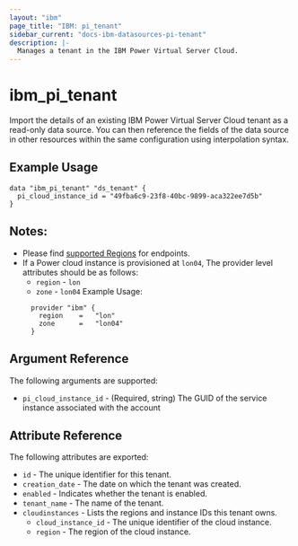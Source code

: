 ```yaml
---
layout: "ibm"
page_title: "IBM: pi_tenant"
sidebar_current: "docs-ibm-datasources-pi-tenant"
description: |-
  Manages a tenant in the IBM Power Virtual Server Cloud.
---
```


# ibm\_pi_tenant

Import the details of an existing IBM Power Virtual Server Cloud tenant as a read-only data source. You can then reference the fields of the data source in other resources within the same configuration using interpolation syntax.

## Example Usage

```hcl
data "ibm_pi_tenant" "ds_tenant" {
  pi_cloud_instance_id = "49fba6c9-23f8-40bc-9899-aca322ee7d5b"
}
```
## Notes:
* Please find [supported Regions](https://cloud.ibm.com/apidocs/power-cloud#endpoint) for endpoints.
* If a Power cloud instance is provisioned at `lon04`, The provider level attributes should be as follows:
  * `region` - `lon`
  * `zone` - `lon04`
  Example Usage:
  ```hcl
    provider "ibm" {
      region    =   "lon"
      zone      =   "lon04"
    }
  ```
## Argument Reference

The following arguments are supported:

* `pi_cloud_instance_id` - (Required, string) The GUID of the service instance associated with the account

## Attribute Reference

The following attributes are exported:

* `id` - The unique identifier for this tenant.
* `creation_date` - The date on which the tenant was created.
* `enabled` - Indicates whether the tenant is enabled.
* `tenant_name` - The name of the tenant.
* `cloudinstances` - Lists the regions and instance IDs this tenant owns.
  * `cloud_instance_id` - The unique identifier of the cloud instance.
  * `region` - The region of the cloud instance.
